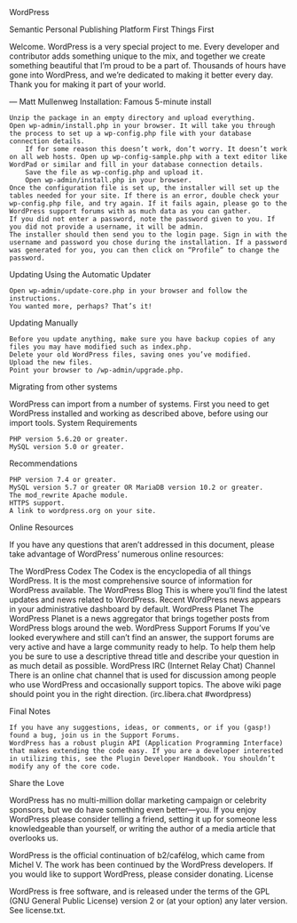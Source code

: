 <title>WordPress › ReadMe</title>
WordPress

Semantic Personal Publishing Platform
First Things First

Welcome. WordPress is a very special project to me. Every developer and contributor adds something unique to the mix, and together we create something beautiful that I’m proud to be a part of. Thousands of hours have gone into WordPress, and we’re dedicated to making it better every day. Thank you for making it part of your world.

— Matt Mullenweg
Installation: Famous 5-minute install

    Unzip the package in an empty directory and upload everything.
    Open wp-admin/install.php in your browser. It will take you through the process to set up a wp-config.php file with your database connection details.
        If for some reason this doesn’t work, don’t worry. It doesn’t work on all web hosts. Open up wp-config-sample.php with a text editor like WordPad or similar and fill in your database connection details.
        Save the file as wp-config.php and upload it.
        Open wp-admin/install.php in your browser.
    Once the configuration file is set up, the installer will set up the tables needed for your site. If there is an error, double check your wp-config.php file, and try again. If it fails again, please go to the WordPress support forums with as much data as you can gather.
    If you did not enter a password, note the password given to you. If you did not provide a username, it will be admin.
    The installer should then send you to the login page. Sign in with the username and password you chose during the installation. If a password was generated for you, you can then click on “Profile” to change the password.

Updating
Using the Automatic Updater

    Open wp-admin/update-core.php in your browser and follow the instructions.
    You wanted more, perhaps? That’s it!

Updating Manually

    Before you update anything, make sure you have backup copies of any files you may have modified such as index.php.
    Delete your old WordPress files, saving ones you’ve modified.
    Upload the new files.
    Point your browser to /wp-admin/upgrade.php.

Migrating from other systems

WordPress can import from a number of systems. First you need to get WordPress installed and working as described above, before using our import tools.
System Requirements

    PHP version 5.6.20 or greater.
    MySQL version 5.0 or greater.

Recommendations

    PHP version 7.4 or greater.
    MySQL version 5.7 or greater OR MariaDB version 10.2 or greater.
    The mod_rewrite Apache module.
    HTTPS support.
    A link to wordpress.org on your site.

Online Resources

If you have any questions that aren’t addressed in this document, please take advantage of WordPress’ numerous online resources:

The WordPress Codex
    The Codex is the encyclopedia of all things WordPress. It is the most comprehensive source of information for WordPress available.
The WordPress Blog
    This is where you’ll find the latest updates and news related to WordPress. Recent WordPress news appears in your administrative dashboard by default.
WordPress Planet
    The WordPress Planet is a news aggregator that brings together posts from WordPress blogs around the web.
WordPress Support Forums
    If you’ve looked everywhere and still can’t find an answer, the support forums are very active and have a large community ready to help. To help them help you be sure to use a descriptive thread title and describe your question in as much detail as possible.
WordPress IRC (Internet Relay Chat) Channel
    There is an online chat channel that is used for discussion among people who use WordPress and occasionally support topics. The above wiki page should point you in the right direction. (irc.libera.chat #wordpress)

Final Notes

    If you have any suggestions, ideas, or comments, or if you (gasp!) found a bug, join us in the Support Forums.
    WordPress has a robust plugin API (Application Programming Interface) that makes extending the code easy. If you are a developer interested in utilizing this, see the Plugin Developer Handbook. You shouldn’t modify any of the core code.

Share the Love

WordPress has no multi-million dollar marketing campaign or celebrity sponsors, but we do have something even better—you. If you enjoy WordPress please consider telling a friend, setting it up for someone less knowledgeable than yourself, or writing the author of a media article that overlooks us.

WordPress is the official continuation of b2/cafélog, which came from Michel V. The work has been continued by the WordPress developers. If you would like to support WordPress, please consider donating.
License

WordPress is free software, and is released under the terms of the GPL (GNU General Public License) version 2 or (at your option) any later version. See license.txt.
